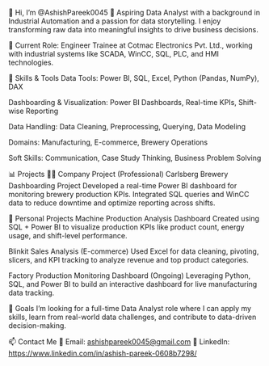 👋 Hi, I’m @AshishPareek0045
🎯 Aspiring Data Analyst with a background in Industrial Automation and a passion for data storytelling. I enjoy transforming raw data into meaningful insights to drive business decisions.

💼 Current Role:
Engineer Trainee at Cotmac Electronics Pvt. Ltd., working with industrial systems like SCADA, WinCC, SQL, PLC, and HMI technologies.

🧠 Skills & Tools
Data Tools: Power BI, SQL, Excel, Python (Pandas, NumPy), DAX

Dashboarding & Visualization: Power BI Dashboards, Real-time KPIs, Shift-wise Reporting

Data Handling: Data Cleaning, Preprocessing, Querying, Data Modeling

Domains: Manufacturing, E-commerce, Brewery Operations

Soft Skills: Communication, Case Study Thinking, Business Problem Solving

📊 Projects
👨‍💼 Company Project (Professional)
Carlsberg Brewery Dashboarding Project
Developed a real-time Power BI dashboard for monitoring brewery production KPIs. Integrated SQL queries and WinCC data to reduce downtime and optimize reporting across shifts.

🧪 Personal Projects
Machine Production Analysis Dashboard
Created using SQL + Power BI to visualize production KPIs like product count, energy usage, and shift-level performance.

Blinkit Sales Analysis (E-commerce)
Used Excel for data cleaning, pivoting, slicers, and KPI tracking to analyze revenue and top product categories.

Factory Production Monitoring Dashboard (Ongoing)
Leveraging Python, SQL, and Power BI to build an interactive dashboard for live manufacturing data tracking.

🚀 Goals
I’m looking for a full-time Data Analyst role where I can apply my skills, learn from real-world data challenges, and contribute to data-driven decision-making.

📫 Contact Me
📧 Email: ashishpareek0045@gmail.com
🔗 LinkedIn: https://www.linkedin.com/in/ashish-pareek-0608b7298/




<!---
AshishPareek0045/AshishPareek0045 is a ✨ special ✨ repository because its `README.md` (this file) appears on your GitHub profile.
You can click the Preview link to take a look at your changes.
--->

